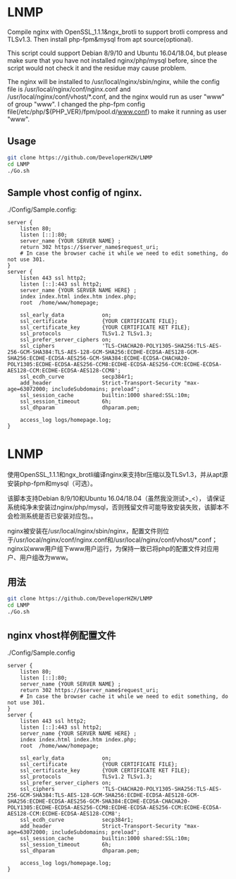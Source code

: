 # LNMP
Compile nginx with OpenSSL_1.1.1&ngx_brotli to support brotli compress and TLSv1.3. Then install php-fpm&mysql from apt source(optional).

This script could support Debian 8/9/10 and Ubuntu 16.04/18.04, but please make sure that you have not installed nginx/php/mysql before, since the script would not check it and the residue may cause problem.

The nginx will be installed to /usr/local/nginx/sbin/nginx, while the config file is /usr/local/nginx/conf/nginx.conf and /usr/local/nginx/conf/vhost/*.conf, and the nginx would run as user "www" of group "www". I changed the php-fpm config file(/etc/php/${PHP_VER}/fpm/pool.d/www.conf) to make it running as user "www".

## Usage
```bash
git clone https://github.com/DeveloperHZH/LNMP
cd LNMP
./Go.sh
```

## Sample vhost config of nginx.
./Config/Sample.config:
```nginx
server {
    listen 80;
    listen [::]:80;
    server_name {YOUR SERVER NAME} ;
    return 302 https://$server_name$request_uri;
    # In case the browser cache it while we need to edit something, do not use 301.
}
server {
    listen 443 ssl http2;
    listen [::]:443 ssl http2;
    server_name {YOUR SERVER NAME HERE} ;
    index index.html index.htm index.php;
    root  /home/www/homepage;

    ssl_early_data            on;
    ssl_certificate           {YOUR CERTIFICATE FILE};
    ssl_certificate_key       {YOUR CERTIFICATE KET FILE};
    ssl_protocols             TLSv1.2 TLSv1.3;
    ssl_prefer_server_ciphers on;
    ssl_ciphers               'TLS-CHACHA20-POLY1305-SHA256:TLS-AES-256-GCM-SHA384:TLS-AES-128-GCM-SHA256:ECDHE-ECDSA-AES128-GCM-SHA256:ECDHE-ECDSA-AES256-GCM-SHA384:ECDHE-ECDSA-CHACHA20-POLY1305:ECDHE-ECDSA-AES256-CCM8:ECDHE-ECDSA-AES256-CCM:ECDHE-ECDSA-AES128-CCM:ECDHE-ECDSA-AES128-CCM8';
    ssl_ecdh_curve            secp384r1;
    add_header                Strict-Transport-Security "max-age=63072000; includeSubdomains; preload";
    ssl_session_cache         builtin:1000 shared:SSL:10m;
    ssl_session_timeout       6h;
    ssl_dhparam               dhparam.pem;

    access_log logs/homepage.log;
}
```

# LNMP
使用OpenSSL_1.1.1和ngx_brotli编译nginx来支持br压缩以及TLSv1.3，并从apt源安装php-fpm和mysql（可选）。

该脚本支持Debian 8/9/10和Ubuntu 16.04/18.04（虽然我没测试>_<）， 请保证系统纯净未安装过nginx/php/mysql，否则残留文件可能导致安装失败，该脚本不会检测系统是否已安装对应包。。

nginx被安装在/usr/local/nginx/sbin/nginx，配置文件则位于/usr/local/nginx/conf/nginx.conf和/usr/local/nginx/conf/vhost/*.conf；nginx以www用户组下www用户运行，为保持一致已将php的配置文件对应用户、用户组改为www。
## 用法
```bash
git clone https://github.com/DeveloperHZH/LNMP
cd LNMP
./Go.sh
```

## nginx vhost样例配置文件
./Config/Sample.config
```nginx
server {
    listen 80;
    listen [::]:80;
    server_name {YOUR SERVER NAME} ;
    return 302 https://$server_name$request_uri;
    # In case the browser cache it while we need to edit something, do not use 301.
}
server {
    listen 443 ssl http2;
    listen [::]:443 ssl http2;
    server_name {YOUR SERVER NAME HERE} ;
    index index.html index.htm index.php;
    root  /home/www/homepage;

    ssl_early_data            on;
    ssl_certificate           {YOUR CERTIFICATE FILE};
    ssl_certificate_key       {YOUR CERTIFICATE KET FILE};
    ssl_protocols             TLSv1.2 TLSv1.3;
    ssl_prefer_server_ciphers on;
    ssl_ciphers               'TLS-CHACHA20-POLY1305-SHA256:TLS-AES-256-GCM-SHA384:TLS-AES-128-GCM-SHA256:ECDHE-ECDSA-AES128-GCM-SHA256:ECDHE-ECDSA-AES256-GCM-SHA384:ECDHE-ECDSA-CHACHA20-POLY1305:ECDHE-ECDSA-AES256-CCM8:ECDHE-ECDSA-AES256-CCM:ECDHE-ECDSA-AES128-CCM:ECDHE-ECDSA-AES128-CCM8';
    ssl_ecdh_curve            secp384r1;
    add_header                Strict-Transport-Security "max-age=63072000; includeSubdomains; preload";
    ssl_session_cache         builtin:1000 shared:SSL:10m;
    ssl_session_timeout       6h;
    ssl_dhparam               dhparam.pem;

    access_log logs/homepage.log;
}
```
